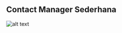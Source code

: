 ## Contact Manager Sederhana

![alt text](https://lh3.googleusercontent.com/vC0QpMCtWBn0KkEl89S7TITCc0nUoyJmPSTru4UT8Q6zgLBhP9B-2Dwgza7saK1f1EGw3lp47PlMHBxgUwxmTNn2AbXpk6C0rmj8wi7RcKAhkijT0n-qTOmAh7iyHIiCl-6w "Contact Manager")